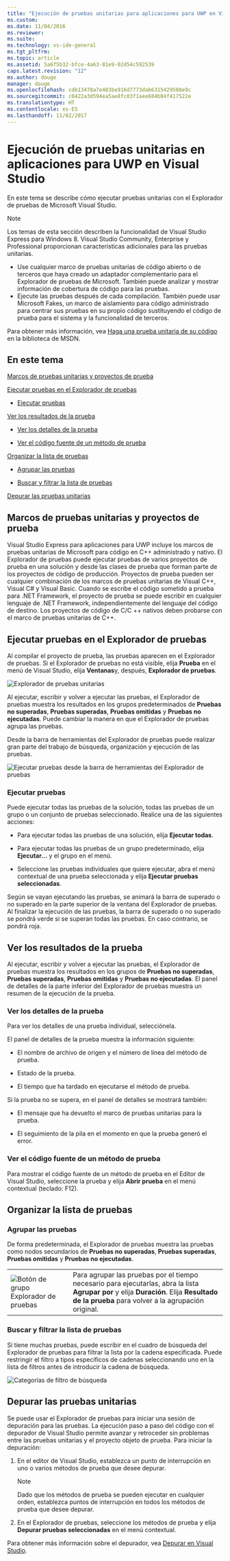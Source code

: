 ```yaml
---
title: "Ejecución de pruebas unitarias para aplicaciones para UWP en Visual Studio | Microsoft Docs"
ms.custom: 
ms.date: 11/04/2016
ms.reviewer: 
ms.suite: 
ms.technology: vs-ide-general
ms.tgt_pltfrm: 
ms.topic: article
ms.assetid: 5a6f5b32-bfce-4a63-81e9-02d54c592539
caps.latest.revision: "12"
ms.author: douge
manager: douge
ms.openlocfilehash: cdb13478a7e403be916d7773dab6315429508e9c
ms.sourcegitcommit: c0422a3d594ea5ae8fc03f1aee684b04f417522e
ms.translationtype: HT
ms.contentlocale: es-ES
ms.lasthandoff: 11/02/2017
---
```

# <a name="run-unit-tests-for-uwp-apps-in-visual-studio"></a>Ejecución de pruebas unitarias en aplicaciones para UWP en Visual Studio
En este tema se describe cómo ejecutar pruebas unitarias con el Explorador de pruebas de Microsoft Visual Studio.  
  
> [!NOTE]
>  Los temas de esta sección describen la funcionalidad de Visual Studio Express para Windows 8. Visual Studio Community, Enterprise y Professional proporcionan características adicionales para las pruebas unitarias.  
>   
>  -   Use cualquier marco de pruebas unitarias de código abierto o de terceros que haya creado un adaptador complementario para el Explorador de pruebas de Microsoft. También puede analizar y mostrar información de cobertura de código para las pruebas.  
> -   Ejecute las pruebas después de cada compilación. También puede usar Microsoft Fakes, un marco de aislamiento para código administrado para centrar sus pruebas en su propio código sustituyendo el código de prueba para el sistema y la funcionalidad de terceros.  
>   
>  Para obtener más información, vea [Haga una prueba unitaria de su código](../test/unit-test-your-code.md) en la biblioteca de MSDN.  
  
##  <a name="BKMK_In_this_topic"></a> En este tema  
 [Marcos de pruebas unitarias y proyectos de prueba](#BKMK_Unit_test_frameworks_and_test_projects)  
  
 [Ejecutar pruebas en el Explorador de pruebas](#BKMK_Running_tests_in_Test_Explorer)  
  
-   [Ejecutar pruebas](#BKMK_Running_tests)  
  
 [Ver los resultados de la prueba](#BKMK_Viewing_test_results)  
  
-   [Ver los detalles de la prueba](#BKMK_Viewing_test_details)  
  
-   [Ver el código fuente de un método de prueba](#BKMK_Viewing_the_source_code_of_a_test_method)  
  
 [Organizar la lista de pruebas](#BKMK_Organizing_the_test_list)  
  
-   [Agrupar las pruebas](#BKMK_Grouping_tests)  
  
-   [Buscar y filtrar la lista de pruebas](#BKMK_Searching_and_filtering_the_test_list)  
  
 [Depurar las pruebas unitarias](#BKMK_Debugging_unit_tests)  
  
##  <a name="BKMK_Unit_test_frameworks_and_test_projects"></a> Marcos de pruebas unitarias y proyectos de prueba  
 Visual Studio Express para aplicaciones para UWP incluye los marcos de pruebas unitarias de Microsoft para código en C++ administrado y nativo. El Explorador de pruebas puede ejecutar pruebas de varios proyectos de prueba en una solución y desde las clases de prueba que forman parte de los proyectos de código de producción. Proyectos de prueba pueden ser cualquier combinación de los marcos de pruebas unitarias de Visual C++, Visual C# y Visual Basic. Cuando se escribe el código sometido a prueba para .NET Framework, el proyecto de prueba se puede escribir en cualquier lenguaje de .NET Framework, independientemente del lenguaje del código de destino. Los proyectos de código de C/C ++ nativos deben probarse con el marco de pruebas unitarias de C++.  
  
##  <a name="BKMK_Running_tests_in_Test_Explorer"></a> Ejecutar pruebas en el Explorador de pruebas  
 Al compilar el proyecto de prueba, las pruebas aparecen en el Explorador de pruebas. Si el Explorador de pruebas no está visible, elija **Prueba** en el menú de Visual Studio, elija **Ventanas**y, después, **Explorador de pruebas**.  
  
 ![Explorador de pruebas unitarias](../ide/media/ute_failedpassednotrunsummary.png "UTE_FailedPassedNotRunSummary")  
  
 Al ejecutar, escribir y volver a ejecutar las pruebas, el Explorador de pruebas muestra los resultados en los grupos predeterminados de **Pruebas no superadas**, **Pruebas superadas**, **Pruebas omitidas** y **Pruebas no ejecutadas**. Puede cambiar la manera en que el Explorador de pruebas agrupa las pruebas.  
  
 Desde la barra de herramientas del Explorador de pruebas puede realizar gran parte del trabajo de búsqueda, organización y ejecución de las pruebas.  
  
 ![Ejecutar pruebas desde la barra de herramientas del Explorador de pruebas](../test/media/ute_toolbar.png "UTE_ToolBar")  
  
###  <a name="BKMK_Running_tests"></a> Ejecutar pruebas  
 Puede ejecutar todas las pruebas de la solución, todas las pruebas de un grupo o un conjunto de pruebas seleccionado. Realice una de las siguientes acciones:  
  
-   Para ejecutar todas las pruebas de una solución, elija **Ejecutar todas**.  
  
-   Para ejecutar todas las pruebas de un grupo predeterminado, elija **Ejecutar...** y el grupo en el menú.  
  
-   Seleccione las pruebas individuales que quiere ejecutar, abra el menú contextual de una prueba seleccionada y elija **Ejecutar pruebas seleccionadas**.  
  
 Según se vayan ejecutando las pruebas, se animará la barra de superado o no superado en la parte superior de la ventana del Explorador de pruebas. Al finalizar la ejecución de las pruebas, la barra de superado o no superado se pondrá verde si se superan todas las pruebas. En caso contrario, se pondrá roja.  
  
##  <a name="BKMK_Viewing_test_results"></a> Ver los resultados de la prueba  
 Al ejecutar, escribir y volver a ejecutar las pruebas, el Explorador de pruebas muestra los resultados en los grupos de **Pruebas no superadas**, **Pruebas superadas**, **Pruebas omitidas** y **Pruebas no ejecutadas**. El panel de detalles de la parte inferior del Explorador de pruebas muestra un resumen de la ejecución de la prueba.  
  
###  <a name="BKMK_Viewing_test_details"></a> Ver los detalles de la prueba  
 Para ver los detalles de una prueba individual, selecciónela.  
  
 El panel de detalles de la prueba muestra la información siguiente:  
  
-   El nombre de archivo de origen y el número de línea del método de prueba.  
  
-   Estado de la prueba.  
  
-   El tiempo que ha tardado en ejecutarse el método de prueba.  
  
 Si la prueba no se supera, en el panel de detalles se mostrará también:  
  
-   El mensaje que ha devuelto el marco de pruebas unitarias para la prueba.  
  
-   El seguimiento de la pila en el momento en que la prueba generó el error.  
  
###  <a name="BKMK_Viewing_the_source_code_of_a_test_method"></a> Ver el código fuente de un método de prueba  
 Para mostrar el código fuente de un método de prueba en el Editor de Visual Studio, seleccione la prueba y elija **Abrir prueba** en el menú contextual (teclado: F12).  
  
##  <a name="BKMK_Organizing_the_test_list"></a> Organizar la lista de pruebas  
  
###  <a name="BKMK_Grouping_tests"></a> Agrupar las pruebas  
 De forma predeterminada, el Explorador de pruebas muestra las pruebas como nodos secundarios de **Pruebas no superadas**, **Pruebas superadas**, **Pruebas omitidas** y **Pruebas no ejecutadas**.  
  
|||  
|-|-|  
|![Botón de grupo Explorador de pruebas](../test/media/ute_groupby_btn.png "UTE_GroupBy_btn")|Para agrupar las pruebas por el tiempo necesario para ejecutarlas, abra la lista **Agrupar por** y elija **Duración**. Elija **Resultado de la prueba** para volver a la agrupación original.|  
  
###  <a name="BKMK_Searching_and_filtering_the_test_list"></a> Buscar y filtrar la lista de pruebas  
 Si tiene muchas pruebas, puede escribir en el cuadro de búsqueda del Explorador de pruebas para filtrar la lista por la cadena especificada. Puede restringir el filtro a tipos específicos de cadenas seleccionando uno en la lista de filtros antes de introducir la cadena de búsqueda.  
  
 ![Categorías de filtro de búsqueda](../test/media/ute_searchfilter.png "UTE_SearchFilter")  
  
##  <a name="BKMK_Debugging_unit_tests"></a> Depurar las pruebas unitarias  
 Se puede usar el Explorador de pruebas para iniciar una sesión de depuración para las pruebas. La ejecución paso a paso del código con el depurador de Visual Studio permite avanzar y retroceder sin problemas entre las pruebas unitarias y el proyecto objeto de prueba. Para iniciar la depuración:  
  
1.  En el editor de Visual Studio, establezca un punto de interrupción en uno o varios métodos de prueba que desee depurar.  
  
    > [!NOTE]
    >  Dado que los métodos de prueba se pueden ejecutar en cualquier orden, establezca puntos de interrupción en todos los métodos de prueba que desee depurar.  
  
2.  En el Explorador de pruebas, seleccione los métodos de prueba y elija **Depurar pruebas seleccionadas** en el menú contextual.  
  
 Para obtener más información sobre el depurador, vea [Depurar en Visual Studio](../debugger/debugging-in-visual-studio.md).
